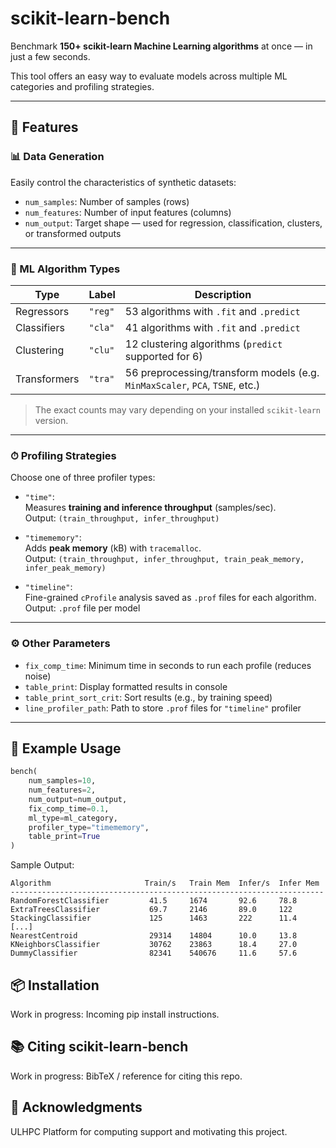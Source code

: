 # scikit-learn-bench

Benchmark **150+ scikit-learn Machine Learning algorithms** at once — in just a few seconds.

This tool offers an easy way to evaluate models across multiple ML categories and profiling strategies.

---

## 🚀 Features

### 📊 Data Generation

Easily control the characteristics of synthetic datasets:

- `num_samples`: Number of samples (rows)
- `num_features`: Number of input features (columns)
- `num_output`: Target shape — used for regression, classification, clusters, or transformed outputs

---

### 🧠 ML Algorithm Types

| Type | Label | Description |
|------|-------|-------------|
| Regressors | `"reg"` | 53 algorithms with `.fit` and `.predict` |
| Classifiers | `"cla"` | 41 algorithms with `.fit` and `.predict` |
| Clustering | `"clu"` | 12 clustering algorithms (`predict` supported for 6) |
| Transformers | `"tra"` | 56 preprocessing/transform models (e.g. `MinMaxScaler`, `PCA`, `TSNE`, etc.) |

> The exact counts may vary depending on your installed `scikit-learn` version.

---

### ⏱ Profiling Strategies

Choose one of three profiler types:

- `"time"`:  
  Measures **training and inference throughput** (samples/sec).  
  Output: `(train_throughput, infer_throughput)`

- `"timememory"`:  
  Adds **peak memory** (kB) with `tracemalloc`.  
  Output: `(train_throughput, infer_throughput, train_peak_memory, infer_peak_memory)`

- `"timeline"`:  
  Fine-grained `cProfile` analysis saved as `.prof` files for each algorithm.  
  Output: `.prof` file per model

---

### ⚙️ Other Parameters

- `fix_comp_time`: Minimum time in seconds to run each profile (reduces noise)
- `table_print`: Display formatted results in console
- `table_print_sort_crit`: Sort results (e.g., by training speed)
- `line_profiler_path`: Path to store `.prof` files for `"timeline"` profiler

---

## 🧪 Example Usage

```python
bench(
    num_samples=10,
    num_features=2,
    num_output=num_output,
    fix_comp_time=0.1,
    ml_type=ml_category,
    profiler_type="timememory",
    table_print=True
)
```

Sample Output:

```
Algorithm                     Train/s   Train Mem  Infer/s  Infer Mem
----------------------------------------------------------------------
RandomForestClassifier         41.5     1674       92.6     78.8
ExtraTreesClassifier           69.7     2146       89.0     122
StackingClassifier             125      1463       222      11.4
[...]
NearestCentroid                29314    14804      10.0     13.8
KNeighborsClassifier           30762    23863      18.4     27.0
DummyClassifier                82341    540676     11.6     57.6
```

## 📦 Installation
Work in progress: Incoming pip install instructions.

## 📚 Citing scikit-learn-bench
Work in progress: BibTeX / reference for citing this repo.

## 🙏 Acknowledgments

ULHPC Platform for computing support and motivating this project.
